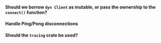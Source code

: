 #### Should we borrow `dyn Client` as mutable, or pass the ownership to the `connect()` function?

#### Handle Ping/Pong disconnections

#### Should the `tracing` crate be used?